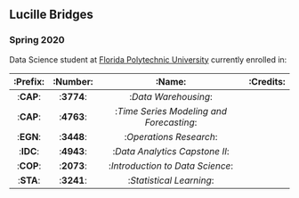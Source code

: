 ## Lucille Bridges

### Spring 2020 

Data Science student at [Florida Polytechnic University](https://www.floridapoly.edu) currently enrolled in: 


|:Prefix:|:Number:|:Name:|:Credits:|
|:----------:|:----------:|:----------:|:---------:|
|:**CAP**:|:**3774**:|:_Data Warehousing_:|
|:**CAP**:|:**4763**:|:_Time Series Modeling and Forecasting_:|
|:**EGN**:|:**3448**:|:_Operations Research_:|
|:**IDC**:|:**4943**:|:_Data Analytics Capstone II_:|
|:**COP**:|:**2073**:|:_Introduction to Data Science_:|
|:**STA**:|:**3241**:|:_Statistical Learning_:|
